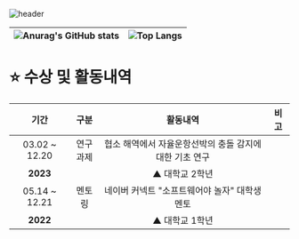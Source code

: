 ![header](https://capsule-render.vercel.app/api?type=waving&color=3E54AC&height=250&text=Rossum&animation=fadeIn&fontColor=EEEEEE&fontSize=100&fontAlignY=40&desc=Hello%20World!&descAlign=64)

|![Anurag's GitHub stats](https://github-readme-stats.vercel.app/api?username=achieven123) | ![Top Langs](https://github-readme-stats.vercel.app/api/top-langs/?username=achieven123) |
| ------------- | ------------- |


# ⭐ 수상 및 활동내역
| 기간 | 구분 | 활동내역 | 비고 |
| :---: | :---: | :---: | :---: |
| 03.02 ~ 12.20 | 연구<br>과제| 협소 해역에서 자율운항선박의 충돌 감지에 대한 기초 연구 |  |
| **2023**  |  | ▲ 대학교 2학년 |  |
| 05.14 ~ 12.21 | 멘토링| 네이버 커넥트 "소프트웨어야 놀자" 대학생 멘토 |  |
| **2022**  |  | ▲ 대학교 1학년 |  |
